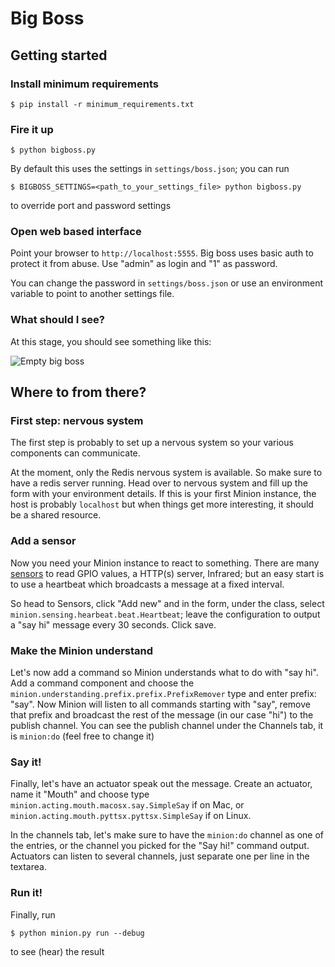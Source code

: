 # Big Boss

## Getting started

### Install minimum requirements

```
$ pip install -r minimum_requirements.txt
```

### Fire it up
```
$ python bigboss.py
```

By default this uses the settings in `settings/boss.json`; you can run
```
$ BIGBOSS_SETTINGS=<path_to_your_settings_file> python bigboss.py
```
to override port and password settings

### Open web based interface

Point your browser to `http://localhost:5555`. Big boss uses basic auth to protect it from abuse. Use "admin" as login and "1" as password.

You can change the password in `settings/boss.json` or use an environment variable to point to another settings file.

### What should I see?

At this stage, you should see something like this:

![Empty big boss](https://cloud.githubusercontent.com/assets/487758/11019774/7775da8c-8643-11e5-885a-56ec7b5493eb.png)

## Where to from there?

### First step: nervous system

The first step is probably to set up a nervous system so your various components can communicate.

At the moment, only the Redis nervous system is available. So make sure to have a redis server running. Head over to nervous system and fill up the form with your environment details. If this is your first Minion instance, the host is probably `localhost` but when things get more interesting, it should be a shared resource.

### Add a sensor

Now you need your Minion instance to react to something. There are many [sensors](../minion/sensing) to read GPIO values, a HTTP(s) server, Infrared; but an easy start is to use a heartbeat which broadcasts a message at a fixed interval.

So head to Sensors, click "Add new" and in the form, under the class, select `minion.sensing.hearbeat.beat.Heartbeat`; leave the configuration to output a "say hi" message every 30 seconds. Click save.

### Make the Minion understand

Let's now add a command so Minion understands what to do with "say hi". Add a command component and choose the `minion.understanding.prefix.prefix.PrefixRemover` type and enter prefix: "say". Now Minion will listen to all commands starting with "say", remove that prefix and broadcast the rest of the message (in our case "hi") to the publish channel. You can see the publish channel under the Channels tab, it is `minion:do` (feel free to change it)

### Say it!

Finally, let's have an actuator speak out the message. Create an actuator, name it "Mouth" and choose type `minion.acting.mouth.macosx.say.SimpleSay` if on Mac, or `minion.acting.mouth.pyttsx.pyttsx.SimpleSay` if on Linux.

In the channels tab, let's make sure to have the `minion:do` channel as one of the entries, or the channel you picked for the "Say hi!" command output. Actuators can listen to several channels, just separate one per line in the textarea.

### Run it!
Finally, run 
```
$ python minion.py run --debug
```
to see (hear) the result


